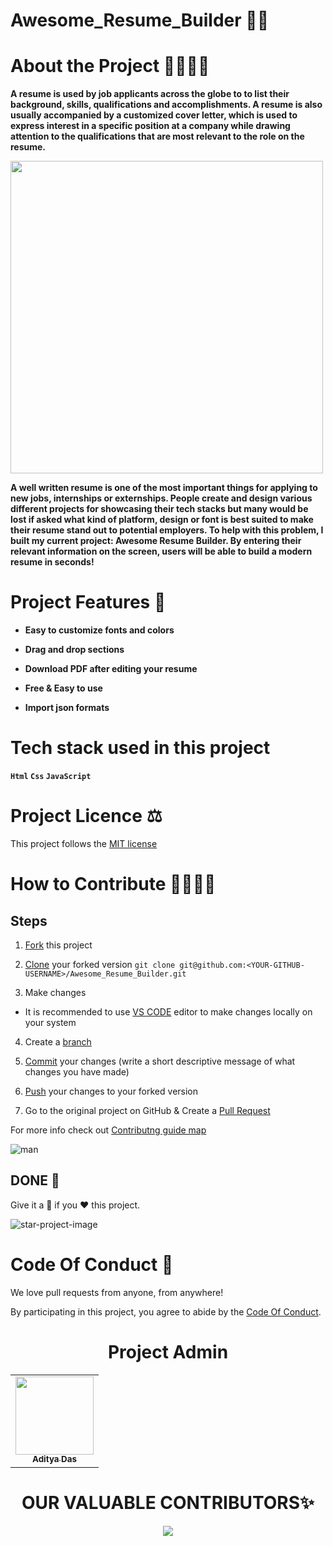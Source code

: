 
# Awesome_Resume_Builder 📜📑

# About the Project 👩‍💻👨‍💻

<b>A resume is used by job applicants across the globe to to list their background, skills, qualifications and accomplishments. A resume is also usually accompanied by a customized cover letter, which is used to express interest in a specific position at a company while drawing attention to the qualifications that are most relevant to the role on the resume.</b>

<img src="https://user-images.githubusercontent.com/58718316/236371697-f89203d0-88e3-4918-8ac2-bd9e0e075007.gif" length=500 width=500>


<b>A well written resume is one of the most important things for applying to new jobs, internships or externships. People create and design various different projects for showcasing their tech stacks but many would be lost if asked what kind of platform, design or font is best suited to make their resume stand out to potential employers. To help with this problem, I built my current project: Awesome Resume Builder. By entering their relevant information on the screen, users will be able to build a modern resume in seconds! </b>


# Project Features 🎯

- <b> Easy to customize fonts and colors </b>

- <b> Drag and drop sections </b>

- <b> Download PDF after editing your resume </b>

- <b> Free & Easy to use </b>

- <b> Import json formats </b>

# Tech stack used in this project

<b> `Html` </b>
<b> `Css` </b>
<b> `JavaScript` </b>

# Project Licence ⚖

This project follows the [MIT license](https://github.com/ADITYADAS1999/Awesome_Resume_Builder/blob/main/LICENSE)

# How to Contribute 🤷‍♀️🤷‍♂️

## Steps

1. [Fork](https://github.com/ADITYADAS1999/Awesome_Resume_Builder/fork) this project


2. [Clone](https://help.github.com/articles/fork-a-repo/#step-2-create-a-local-clone-of-your-fork) your forked version `git clone git@github.com:<YOUR-GITHUB-USERNAME>/Awesome_Resume_Builder.git`


3. Make changes

  - It is recommended to use [VS CODE](https://code.visualstudio.com/download) editor to make changes locally on your system

4. Create a [branch](https://docs.github.com/en/pull-requests/collaborating-with-pull-requests/proposing-changes-to-your-work-with-pull-requests/about-branches#working-with-branches)

5. [Commit](https://help.github.com/articles/adding-a-file-to-a-repository-using-the-command-line/) your changes (write a short descriptive message of what changes you have made)

6. [Push](https://help.github.com/articles/pushing-to-a-remote/) your changes to your forked version

7. Go to the original project on GitHub & Create a [Pull Request](https://help.github.com/articles/about-pull-requests/)


For more info check out [Contributng guide map](https://github.com/ADITYADAS1999/Awesome_Resume_Builder/blob/main/Contribution.md)


![man](https://github.com/ADITYADAS1999/Awesome_Resume_Builder/assets/58718316/51b46ed5-4b7b-48f2-9ddd-c353abcaaa86)



## DONE 🥳

Give it a 🌟 if you ❤ this project.

![star-project-image](https://user-images.githubusercontent.com/58718316/236212332-5a52045c-09a8-418d-87e3-eff7492236d0.PNG)


# Code Of Conduct 📜

We love pull requests from anyone, from anywhere!

By participating in this project, you agree to abide by the [Code Of Conduct](https://github.com/ADITYADAS1999/Awesome_Resume_Builder/blob/main/Code%20of%20Conduct.md).




<h1 align=center> Project Admin</h1>
<p align="center">
<table align="center">
  <tbody><tr>
     <td align="center"><a href="https://github.com/ADITYADAS1999"><img alt="" src="https://avatars.githubusercontent.com/ADITYADAS1999" width="125px;"><br><sub><b> Aditya Das </b></sub></a><br></td> </a></td>



</tbody></table>

<h1 align=center> OUR VALUABLE CONTRIBUTORS✨ </h1>
<p align="center">
  
<a href="https://github.com/ADITYADAS1999/Awesome_Resume_Builder/graphs/contributors">
  <img src="https://contrib.rocks/image?repo=ADITYADAS1999/Awesome_Resume_Builder" />
</a>
</p>
